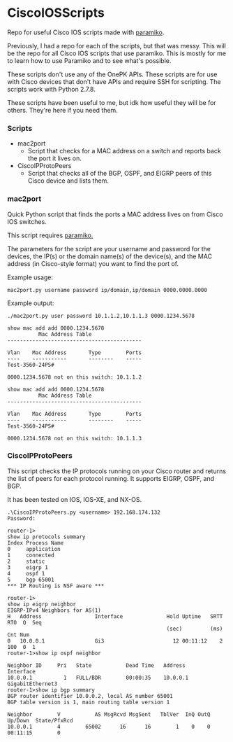 # CiscoIOSScripts
Repo for useful Cisco IOS scripts made with <a href='https://github.com/paramiko/paramiko'>paramiko</a>.

Previously, I had a repo for each of the scripts, but that was messy. This will be the repo for all Cisco IOS scripts that use paramiko. This is mostly for me to learn how to use Paramiko and to see what's possible.

These scripts don't use any of the OnePK APIs. These scripts are for use with Cisco devices that don't have APIs and require SSH for scripting. The scripts work with Python 2.7.8.

These scripts have been useful to me, but idk how useful they will be for others. They're here if you need them.

### Scripts
* mac2port
  * Script that checks for a MAC address on a switch and reports back the port it lives on.
* CiscoIPProtoPeers
  * Script that checks all of the BGP, OSPF, and EIGRP peers of this Cisco device and lists them.

### mac2port
Quick Python script that finds the ports a MAC address lives on from Cisco IOS switches.

This script requires <a href='https://github.com/paramiko/paramiko'>paramiko.</a>

The parameters for the script are your username and password for the devices, the IP(s) or the domain name(s) of the device(s), and the MAC address (in Cisco-style format) you want to find the port of.

Example usage:
```
mac2port.py username password ip/domain,ip/domain 0000.0000.0000
```
Example output:
```
./mac2port.py user password 10.1.1.2,10.1.1.3 0000.1234.5678

show mac add add 0000.1234.5678
          Mac Address Table
-------------------------------------------

Vlan    Mac Address       Type        Ports
----    -----------       --------    -----
Test-3560-24PS#

0000.1234.5678 not on this switch: 10.1.1.2

show mac add add 0000.1234.5678
          Mac Address Table
-------------------------------------------

Vlan    Mac Address       Type        Ports
----    -----------       --------    -----
Test-3560-24PS#

0000.1234.5678 not on this switch: 10.1.1.3
```

### CiscoIPProtoPeers

This script checks the IP protocols running on your Cisco router and returns the list of peers for each protocol
running. It supports EIGRP, OSPF, and BGP.

It has been tested on IOS, IOS-XE, and NX-OS.

```
.\CiscoIPProtoPeers.py <username> 192.168.174.132
Password:

router-1>
show ip protocols summary
Index Process Name
0     application
1     connected
2     static
3     eigrp 1
4     ospf 1
5     bgp 65001
*** IP Routing is NSF aware ***

router-1>
show ip eigrp neighbor
EIGRP-IPv4 Neighbors for AS(1)
H   Address                 Interface              Hold Uptime   SRTT   RTO  Q  Seq
                                                   (sec)         (ms)       Cnt Num
0   10.0.0.1                Gi3                      12 00:11:12    2   100  0  1
router-1>show ip ospf neighbor

Neighbor ID     Pri   State           Dead Time   Address         Interface
10.0.0.1          1   FULL/BDR        00:00:35    10.0.0.1        GigabitEthernet3
router-1>show ip bgp summary
BGP router identifier 10.0.0.2, local AS number 65001
BGP table version is 1, main routing table version 1

Neighbor        V           AS MsgRcvd MsgSent   TblVer  InQ OutQ Up/Down  State/PfxRcd
10.0.0.1        4        65002      16      16        1    0    0 00:11:15        0

```

